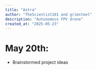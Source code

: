 ```yaml
---
title: "Astra"
author: "TheScientist101 and grimsteel"
description: "Autonomous FPV drone"
created_at: "2025-05-23"
---
```


# May 20th:

- Brainstormed project ideas
